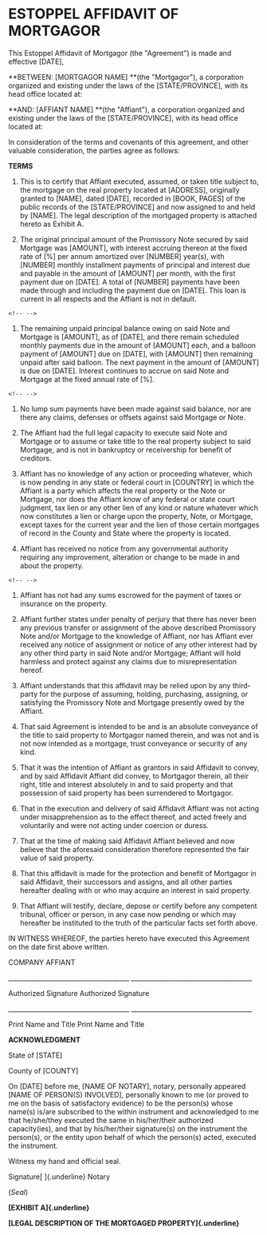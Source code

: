 # ESTOPPEL AFFIDAVIT OF MORTGAGOR

This Estoppel Affidavit of Mortgagor (the "Agreement") is made and
effective \[DATE\],

**BETWEEN: \[MORTGAGOR NAME\] **(the \"Mortgagor\"), a corporation
organized and existing under the laws of the \[STATE/PROVINCE\], with
its head office located at:

**AND: \[AFFIANT NAME\] **(the \"Affiant\"), a corporation organized and
existing under the laws of the \[STATE/PROVINCE\], with its head office
located at:

In consideration of the terms and covenants of this agreement, and other
valuable consideration, the parties agree as follows:

**TERMS**

1.  This is to certify that Affiant executed, assumed, or taken title
    subject to, the mortgage on the real property located at
    \[ADDRESS\], originally granted to \[NAME\], dated \[DATE\],
    recorded in \[BOOK, PAGES\] of the public records of the
    \[STATE/PROVINCE\] and now assigned to and held by \[NAME\]. The
    legal description of the mortgaged property is attached hereto as
    Exhibit A.

2.  The original principal amount of the Promissory Note secured by said
    Mortgage was \[AMOUNT\], with interest accruing thereon at the fixed
    rate of \[%\] per annum amortized over \[NUMBER\] year(s), with
    \[NUMBER\] monthly installment payments of principal and interest
    due and payable in the amount of \[AMOUNT\] per month, with the
    first payment due on \[DATE\]. A total of \[NUMBER\] payments have
    been made through and including the payment due on \[DATE\[. This
    loan is current in all respects and the Affiant is not in default.

```{=html}
<!-- -->
```
1.  The remaining unpaid principal balance owing on said Note and
    Mortgage is \[AMOUNT\], as of \[DATE\], and there remain scheduled
    monthly payments due in the amount of \[AMOUNT\] each, and a balloon
    payment of \[AMOUNT\] due on \[DATE\], with \[AMOUNT\] then
    remaining unpaid after said balloon. The next payment in the amount
    of \[AMOUNT\] is due on \[DATE\]. Interest continues to accrue on
    said Note and Mortgage at the fixed annual rate of \[%\].

```{=html}
<!-- -->
```
1.  No lump sum payments have been made against said balance, nor are
    there any claims, defenses or offsets against said Mortgage or Note.

2.  The Affiant had the full legal capacity to execute said Note and
    Mortgage or to assume or take title to the real property subject to
    said Mortgage, and is not in bankruptcy or receivership for benefit
    of creditors.

3.  Affiant has no knowledge of any action or proceeding whatever, which
    is now pending in any state or federal court in \[COUNTRY\] in which
    the Affiant is a party which affects the real property or the Note
    or Mortgage, nor does the Affiant know of any federal or state court
    judgment, tax lien or any other lien of any kind or nature whatever
    which now constitutes a lien or charge upon the property, Note, or
    Mortgage, except taxes for the current year and the lien of those
    certain mortgages of record in the County and State where the
    property is located.

4.  Affiant has received no notice from any governmental authority
    requiring any improvement, alteration or change to be made in and
    about the property.

```{=html}
<!-- -->
```
1.  Affiant has not had any sums escrowed for the payment of taxes or
    insurance on the property.

2.  Affiant further states under penalty of perjury that there has never
    been any previous transfer or assignment of the above described
    Promissory Note and/or Mortgage to the knowledge of Affiant, nor has
    Affiant ever received any notice of assignment or notice of any
    other interest had by any other third party in said Note and/or
    Mortgage; Affiant will hold harmless and protect against any claims
    due to misrepresentation hereof.

3.  Affiant understands that this affidavit may be relied upon by any
    third-party for the purpose of assuming, holding, purchasing,
    assigning, or satisfying the Promissory Note and Mortgage presently
    owed by the Affiant.

4.  That said Agreement is intended to be and is an absolute conveyance
    of the title to said property to Mortgagor named therein, and was
    not and is not now intended as a mortgage, trust conveyance or
    security of any kind.

5.  That it was the intention of Affiant as grantors in said Affidavit
    to convey, and by said Affidavit Affiant did convey, to Mortgagor
    therein, all their right, title and interest absolutely in and to
    said property and that possession of said property has been
    surrendered to Mortgagor.

6.  That in the execution and delivery of said Affidavit Affiant was not
    acting under misapprehension as to the effect thereof, and acted
    freely and voluntarily and were not acting under coercion or duress.

7.  That at the time of making said Affidavit Affiant believed and now
    believe that the aforesaid consideration therefore represented the
    fair value of said property.

8.  That this affidavit is made for the protection and benefit of
    Mortgagor in said Affidavit, their successors and assigns, and all
    other parties hereafter dealing with or who may acquire an interest
    in said property.

9.  That Affiant will testify, declare, depose or certify before any
    competent tribunal, officer or person, in any case now pending or
    which may hereafter be instituted to the truth of the particular
    facts set forth above.

IN WITNESS WHEREOF, the parties hereto have executed this Agreement on
the date first above written.

COMPANY AFFIANT

\_\_\_\_\_\_\_\_\_\_\_\_\_\_\_\_\_\_\_\_\_\_\_\_\_\_\_\_\_\_\_\_\_\_\_\_\_\_
\_\_\_\_\_\_\_\_\_\_\_\_\_\_\_\_\_\_\_\_\_\_\_\_\_\_\_\_\_\_\_\_\_\_\_\_\_\_

Authorized Signature Authorized Signature

\_\_\_\_\_\_\_\_\_\_\_\_\_\_\_\_\_\_\_\_\_\_\_\_\_\_\_\_\_\_\_\_\_\_\_\_\_\_
\_\_\_\_\_\_\_\_\_\_\_\_\_\_\_\_\_\_\_\_\_\_\_\_\_\_\_\_\_\_\_\_\_\_\_\_\_\_

Print Name and Title Print Name and Title

**ACKNOWLEDGMENT**

State of \[STATE\]

County of \[COUNTY\]

On \[DATE\] before me, \[NAME OF NOTARY\], notary, personally appeared
\[NAME OF PERSON(S) INVOLVED\], personally known to me (or proved to me
on the basis of satisfactory evidence) to be the person(s) whose name(s)
is/are subscribed to the within instrument and acknowledged to me that
he/she/they executed the same in his/her/their authorized capacity(ies),
and that by his/her/their signature(s) on the instrument the person(s),
or the entity upon behalf of which the person(s) acted, executed the
instrument.

Witness my hand and official seal.

Signature[ ]{.underline} Notary

(*Seal*)

**[EXHIBIT A]{.underline}**

**[LEGAL DESCRIPTION OF THE MORTGAGED PROPERTY]{.underline}**
